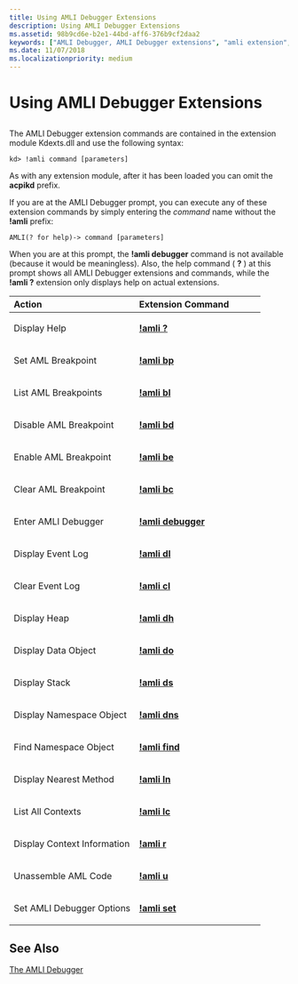 ```yaml
---
title: Using AMLI Debugger Extensions
description: Using AMLI Debugger Extensions
ms.assetid: 98b9cd6e-b2e1-44bd-aff6-376b9cf2daa2
keywords: ["AMLI Debugger, AMLI Debugger extensions", "amli extension", "acpikd.amli extension"]
ms.date: 11/07/2018
ms.localizationpriority: medium
---
```


# Using AMLI Debugger Extensions


## <span id="ddk_using_amli_debugger_extensions_dbg"></span><span id="DDK_USING_AMLI_DEBUGGER_EXTENSIONS_DBG"></span>


The AMLI Debugger extension commands are contained in the extension module Kdexts.dll and use the following syntax:

```dbgcmd
kd> !amli command [parameters] 
```


As with any extension module, after it has been loaded you can omit the **acpikd** prefix.

If you are at the AMLI Debugger prompt, you can execute any of these extension commands by simply entering the *command* name without the **!amli** prefix:

```dbgcmd
AMLI(? for help)-> command [parameters] 
```

When you are at this prompt, the **!amli debugger** command is not available (because it would be meaningless). Also, the help command ( **?** ) at this prompt shows all AMLI Debugger extensions and commands, while the **!amli ?** extension only displays help on actual extensions.

<table>
<colgroup>
<col width="50%" />
<col width="50%" />
</colgroup>
<thead>
<tr class="header">
<th align="left">Action</th>
<th align="left">Extension Command</th>
</tr>
</thead>
<tbody>
<tr class="odd">
<td align="left"><p>Display Help</p></td>
<td align="left"><p><strong><a href="-amli--.md" data-raw-source="[!amli ?](-amli--.md)">!amli ?</a></strong></p></td>
</tr>
<tr class="even">
<td align="left"><p>Set AML Breakpoint</p></td>
<td align="left"><p><strong><a href="-amli-bp.md" data-raw-source="[!amli bp](-amli-bp.md)">!amli bp</a></strong></p></td>
</tr>
<tr class="odd">
<td align="left"><p>List AML Breakpoints</p></td>
<td align="left"><p><strong><a href="-amli-bl.md" data-raw-source="[!amli bl](-amli-bl.md)">!amli bl</a></strong></p></td>
</tr>
<tr class="even">
<td align="left"><p>Disable AML Breakpoint</p></td>
<td align="left"><p><strong><a href="-amli-bd.md" data-raw-source="[!amli bd](-amli-bd.md)">!amli bd</a></strong></p></td>
</tr>
<tr class="odd">
<td align="left"><p>Enable AML Breakpoint</p></td>
<td align="left"><p><strong><a href="-amli-be.md" data-raw-source="[!amli be](-amli-be.md)">!amli be</a></strong></p></td>
</tr>
<tr class="even">
<td align="left"><p>Clear AML Breakpoint</p></td>
<td align="left"><p><strong><a href="-amli-bc.md" data-raw-source="[!amli bc](-amli-bc.md)">!amli bc</a></strong></p></td>
</tr>
<tr class="odd">
<td align="left"><p>Enter AMLI Debugger</p></td>
<td align="left"><p><strong><a href="-amli-debugger.md" data-raw-source="[!amli debugger](-amli-debugger.md)">!amli debugger</a></strong></p></td>
</tr>
<tr class="even">
<td align="left"><p>Display Event Log</p></td>
<td align="left"><p><strong><a href="-amli-dl.md" data-raw-source="[!amli dl](-amli-dl.md)">!amli dl</a></strong></p></td>
</tr>
<tr class="odd">
<td align="left"><p>Clear Event Log</p></td>
<td align="left"><p><strong><a href="-amli-cl.md" data-raw-source="[!amli cl](-amli-cl.md)">!amli cl</a></strong></p></td>
</tr>
<tr class="even">
<td align="left"><p>Display Heap</p></td>
<td align="left"><p><strong><a href="-amli-dh.md" data-raw-source="[!amli dh](-amli-dh.md)">!amli dh</a></strong></p></td>
</tr>
<tr class="odd">
<td align="left"><p>Display Data Object</p></td>
<td align="left"><p><strong><a href="-amli-do.md" data-raw-source="[!amli do](-amli-do.md)">!amli do</a></strong></p></td>
</tr>
<tr class="even">
<td align="left"><p>Display Stack</p></td>
<td align="left"><p><strong><a href="-amli-ds.md" data-raw-source="[!amli ds](-amli-ds.md)">!amli ds</a></strong></p></td>
</tr>
<tr class="odd">
<td align="left"><p>Display Namespace Object</p></td>
<td align="left"><p><strong><a href="-amli-dns.md" data-raw-source="[!amli dns](-amli-dns.md)">!amli dns</a></strong></p></td>
</tr>
<tr class="even">
<td align="left"><p>Find Namespace Object</p></td>
<td align="left"><p><strong><a href="-amli-find.md" data-raw-source="[!amli find](-amli-find.md)">!amli find</a></strong></p></td>
</tr>
<tr class="odd">
<td align="left"><p>Display Nearest Method</p></td>
<td align="left"><p><strong><a href="-amli-ln.md" data-raw-source="[!amli ln](-amli-ln.md)">!amli ln</a></strong></p></td>
</tr>
<tr class="even">
<td align="left"><p>List All Contexts</p></td>
<td align="left"><p><strong><a href="-amli-lc.md" data-raw-source="[!amli lc](-amli-lc.md)">!amli lc</a></strong></p></td>
</tr>
<tr class="odd">
<td align="left"><p>Display Context Information</p></td>
<td align="left"><p><strong><a href="-amli-r.md" data-raw-source="[!amli r](-amli-r.md)">!amli r</a></strong></p></td>
</tr>
<tr class="even">
<td align="left"><p>Unassemble AML Code</p></td>
<td align="left"><p><strong><a href="-amli-u.md" data-raw-source="[!amli u](-amli-u.md)">!amli u</a></strong></p></td>
</tr>
<tr class="odd">
<td align="left"><p>Set AMLI Debugger Options</p></td>
<td align="left"><p><strong><a href="-amli-set.md" data-raw-source="[!amli set](-amli-set.md)">!amli set</a></strong></p></td>
</tr>
</tbody>
</table>

## See Also

[The AMLI Debugger](the-amli-debugger.md)
